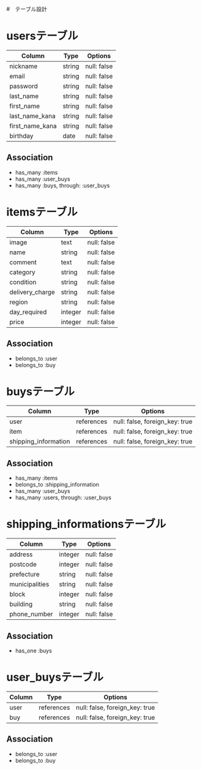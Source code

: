 #　テーブル設計

# usersテーブル
|Column           |Type      |Options                  |
|-----------------|----------|-------------------------|
|nickname         |string    |null: false              |
|email            |string    |null: false              |
|password         |string    |null: false              |
|last_name        |string    |null: false              |
|first_name       |string    |null: false              |
|last_name_kana   |string    |null: false              |
|first_name_kana  |string    |null: false              |
|birthday         |date      |null: false              |

## Association
- has_many :items
- has_many :user_buys
- has_many :buys, through: :user_buys



# itemsテーブル
|Column           |Type      |Options                  |
|-----------------|----------|-------------------------|
|image            |text      |null: false              |
|name             |string    |null: false              |
|comment          |text      |null: false              |
|category         |string    |null: false              |
|condition        |string    |null: false              |
|delivery_charge  |string    |null: false              |
|region           |string    |null: false              |
|day_required     |integer   |null: false              |
|price            |integer   |null: false              |

## Association
- belongs_to :user
- belongs_to :buy


# buysテーブル
|Column                |Type       |Options                        |
|----------------------|-----------|-------------------------------|
|user                  |references |null: false, foreign_key: true |
|item                  |references |null: false, foreign_key: true |
|shipping_information  |references |null: false, foreign_key: true |

## Association

- has_many :items
- belongs_to :shipping_information
- has_many :user_buys
- has_many :users, through: :user_buys



# shipping_informationsテーブル
|Column          |Type      |Options                  |
|----------------|----------|-------------------------|
|address         |integer   |null: false              |
|postcode        |integer   |null: false              |
|prefecture      |string    |null: false              |
|municipalities  |string    |null: false              |
|block           |integer   |null: false              |
|building        |string    |null: false              |
|phone_number    |integer   |null: false              |

## Association
- has_one :buys


# user_buysテーブル
|Column       |Type        |Options                         |
|-------------|------------|--------------------------------|
|user         |references  |null: false, foreign_key: true  |
|buy          |references  |null: false, foreign_key: true  |

## Association
- belongs_to :user
- belongs_to :buy